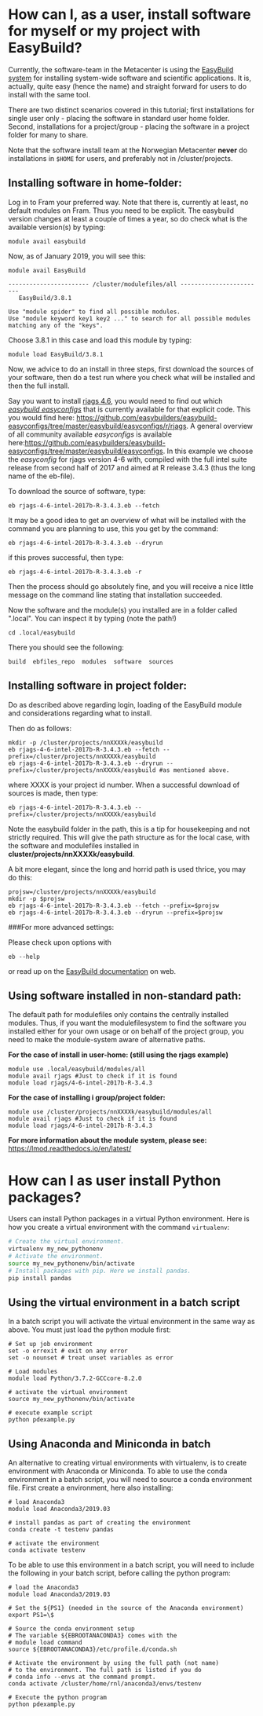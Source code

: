 # How can I, as a user, install software for myself or my project with EasyBuild?

Currently, the software-team in the Metacenter is using the [EasyBuild system](https://easybuild.readthedocs.io/en/latest/) for installing system-wide software and scientific applications. It is, actually, quite easy (hence the name) and straight forward for users to do install with the same tool.

There are two distinct scenarios covered in this tutorial; first installations for single user only - placing the software in standard user home folder. Second, installations for a project/group - placing the software in a project folder for many to share. 

Note that the software install team at the Norwegian Metacenter **never** do installations in `$HOME` for users, and preferably not in /cluster/projects.

## Installing software in home-folder:

Log in to Fram your preferred way. Note that there is, currently at least, no default modules on Fram. Thus you need to be explicit. The easybuild version changes at least a couple of times a year, so do check what is the available version(s) by typing:

	module avail easybuild

Now, as of January 2019, you will see this:
	
	module avail EasyBuild

	----------------------- /cluster/modulefiles/all ------------------------
	   EasyBuild/3.8.1

	Use "module spider" to find all possible modules.
	Use "module keyword key1 key2 ..." to search for all possible modules
	matching any of the "keys".

Choose 3.8.1 in this case and load this module by typing:

	module load EasyBuild/3.8.1 

Now, we advice to do an install in three steps, first download the sources of your software, then do a test run where you check what will be installed and then the full install. 

Say you want to install [rjags 4.6](http://cran.r-project.org/web/packages/rjags), you would need to find out which *[easybuild easyconfigs](https://easybuild.readthedocs.io/en/latest/Writing_easyconfig_files.html#what-is-an-easyconfig-file)* that is currently available for that explicit code. This you would find here: <https://github.com/easybuilders/easybuild-easyconfigs/tree/master/easybuild/easyconfigs/r/rjags>. A general overview of all community available *easyconfigs* is available here:<https://github.com/easybuilders/easybuild-easyconfigs/tree/master/easybuild/easyconfigs>. In this example we choose the *easyconfig* for rjags version 4-6 with, compiled with the full intel suite release from second half of 2017 and aimed at R release 3.4.3 (thus the long name of the eb-file).

To download the source of software, type:

	eb rjags-4-6-intel-2017b-R-3.4.3.eb --fetch

It may be a good idea to get an overview of what will be installed with the command you are planning to use, this you get by the command:

	eb rjags-4-6-intel-2017b-R-3.4.3.eb --dryrun

if this proves successful, then type:

	eb rjags-4-6-intel-2017b-R-3.4.3.eb -r
	
Then the process should go absolutely fine, and you will receive a nice little message on the command line stating that installation succeeded. 

Now the software and the module(s) you installed are in a folder called ".local". You can inspect it by typing (note the path!)

	cd .local/easybuild

There you should see the following:

	build  ebfiles_repo  modules  software  sources

## Installing software in project folder:

Do as described above regarding login, loading of the EasyBuild module and considerations regarding what to install. 

Then do as follows:

	mkdir -p /cluster/projects/nnXXXXk/easybuild
	eb rjags-4-6-intel-2017b-R-3.4.3.eb --fetch --prefix=/cluster/projects/nnXXXXk/easybuild
	eb rjags-4-6-intel-2017b-R-3.4.3.eb --dryrun --prefix=/cluster/projects/nnXXXXk/easybuild #as mentioned above.
	
where XXXX is your project id number. When a successful download of sources is made, then type:

	eb rjags-4-6-intel-2017b-R-3.4.3.eb --prefix=/cluster/projects/nnXXXXk/easybuild

Note the easybuild folder in the path, this is a tip for housekeeping and not strictly required. This will give the path structure as for the local case, with the software and modulefiles installed in **cluster/projects/nnXXXXk/easybuild**. 

A bit more elegant, since the long and horrid path is used thrice, you may do this:

	projsw=/cluster/projects/nnXXXXk/easybuild
	mkdir -p $projsw
	eb rjags-4-6-intel-2017b-R-3.4.3.eb --fetch --prefix=$projsw
	eb rjags-4-6-intel-2017b-R-3.4.3.eb --dryrun --prefix=$projsw 	
###For more advanced settings:

Please check upon options with

	eb --help

or read up on the [EasyBuild documentation](https://easybuild.readthedocs.io/en/latest/) on web. 

## Using software installed in non-standard path:

The default path for modulefiles only contains the centrally installed modules. Thus, if you want the modulefilesystem to find the software you installed either for your own usage or on behalf of the project group, you need to make the module-system aware of alternative paths. 

**For the case of install in user-home: (still using the rjags example)**

	module use .local/easybuild/modules/all 
	module avail rjags #Just to check if it is found
	module load rjags/4-6-intel-2017b-R-3.4.3
	
	
**For the case of installing i group/project folder:**

	module use /cluster/projects/nnXXXXk/easybuild/modules/all
	module avail rjags #Just to check if it is found
	module load rjags/4-6-intel-2017b-R-3.4.3
		
**For more information about the module system, please see:** <https://lmod.readthedocs.io/en/latest/>


# How can I as user install Python packages?
Users can install Python packages in a virtual Python environment. Here is how
you create a virtual environment with the command `virtualenv`:

``` sh
# Create the virtual environment.
virtualenv my_new_pythonenv
# Activate the environment.
source my_new_pythonenv/bin/activate
# Install packages with pip. Here we install pandas.
pip install pandas
```
## Using the virtual environment in a batch script
In a batch script you will activate the virtual environment in the same way as
above. You must just load the python module first:
```
# Set up job environment
set -o errexit # exit on any error
set -o nounset # treat unset variables as error

# Load modules
module load Python/3.7.2-GCCcore-8.2.0

# activate the virtual environment
source my_new_pythonenv/bin/activate

# execute example script
python pdexample.py
```
## Using Anaconda and Miniconda in batch
An alternative to creating virtual environments with virtualenv, is to create
environment with Anaconda or Miniconda. To able to use the conda
environment in a batch script, you will need to source a conda environment
file. First create a environment, here also installing:
```
# load Anaconda3
module load Anaconda3/2019.03

# install pandas as part of creating the environment
conda create -t testenv pandas

# activate the environment
conda activate testenv
```

To be able to use this environment in a batch script, you will need to include
the following in your batch script, before calling the python program:
```
# load the Anaconda3
module load Anaconda3/2019.03

# Set the ${PS1} (needed in the source of the Anaconda environment)
export PS1=\$

# Source the conda environment setup
# The variable ${EBROOTANACONDA3} comes with the
# module load command
source ${EBROOTANACONDA3}/etc/profile.d/conda.sh

# Activate the environment by using the full path (not name)
# to the environment. The full path is listed if you do
# conda info --envs at the command prompt.
conda activate /cluster/home/rnl/anaconda3/envs/testenv

# Execute the python program
python pdexample.py
```
